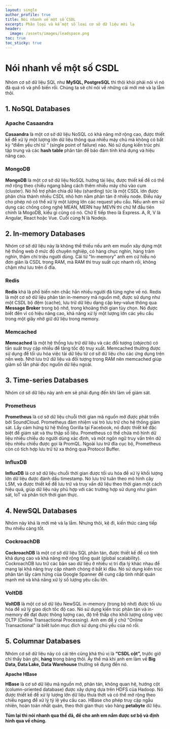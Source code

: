 ```yaml
---
layout: single
author_profile: true
title: Nói nhanh về một số CSDL
excerpt: Phân loại và kể một số loại cơ sở dữ liệu mới lạ
header:
  image: /assets/images/leadspace.png
toc: true
toc_sticky: true
---
```


# Nói nhanh về một số CSDL

Nhóm cơ sở dữ liệu SQL như **MySQL, PostgreSQL** thì thôi khỏi phải nói vì nó đã quá rõ và phổ biến rồi. Chúng ta sẽ chỉ nói về những cái mới mẻ và lạ lẫm thôi.

## 1. NoSQL Databases

### **Apache Casaandra**

**Casaandra** là một cơ sở dữ liệu NoSQL có khả năng mở rộng cao, được thiết kế để xử lý một lượng lớn dữ liệu thông qua nhiều máy chủ mà không có bất kỳ “điểm yếu chí tử “ (single point of failure) nào. Nó sử dụng kiến trúc phi tập trung và các **hash table** phân tán để bảo đảm tính khả dụng và hiệu năng cao.

### **MongoDB**

**MongoDB** là một cơ sở dữ liệu NoSQL hướng tài liệu, được thiết kế để có thể mở rộng theo chiều ngang bằng cách thêm nhiều máy chủ vào cụm (cluster). Nó hỗ trợ phân chia dữ liệu (sharding) tức là một CSDL lớn được phân chia thành nhiều CSDL nhỏ hơn nằm phân tán ở nhiều node. Điều này cho phép nó có thể xử lý một lượng lớn các request yêu cầu. Nếu anh em sử dụng các chồng công nghệ MEAN, MERN hay MEVN thì chữ M đầu tiên chính là MogoDB, kiểu gì cũng có nó. Chữ E tiếp theo là Express. A, R, V là Angular, React hoặc Vue. Cuối cùng N là Nodejs.

## **2. In-memory Databases**

Nhóm cơ sở dữ liệu này là không thể thiếu nếu anh em muốn xây dựng một hệ thống web ở mức độ chuyên nghiệp, có hàng chục nghìn, hàng trăm nghìn, thậm chí triệu người dùng. Cái từ "In-memory" anh em cứ hiểu nó đơn giản là CSDL trong RAM, mà RAM thì truy suất cực nhanh rồi, không chậm như lưu trên ổ đĩa.

### Redis

**Redis** khá là phổ biến nên chắc hẳn nhiều người đã từng nghe về nó. Redis là một cơ sở dữ liệu phân tán in-memory mã nguồn mở, được sử dụng như một CSDL bộ đệm (cache), lưu trữ dữ liệu dạng cặp key-value thông qua **Message Broker** trong bộ nhớ, trong khoảng thời gian tùy chọn. Nó được biết đến vì có hiệu năng cao, khả năng xử lý một lượng lớn các yêu cầu trong một giây nhờ giữ dữ liệu trong memory.

### **Memcached**

**Memcached** là một hệ thống lưu trữ dữ liệu và các đối tượng (_objects_) có tần suất truy cập nhiều để tăng tốc độ truy xuất. Memcached thường được sử dụng để tối ưu hóa việc tải dữ liệu từ cơ sở dữ liệu cho các ứng dụng trên nền web. Nhờ lưu trữ dữ liệu và đối tượng trong RAM nên memcached giúp giảm số lần phải đọc nguồn dữ liệu ngoài.

## **3. Time-series Databases**

Nhóm cơ sở dữ liệu này anh em sẽ phải đụng đến khi làm về giám sát.

### Prometheus

**Prometheus** là cơ sở dữ liệu chuỗi thời gian mã nguồn mở được phát triển bởi SoundCloud. Prometheus đảm nhiệm vai trò lưu trữ cho hệ thống giám sát. Lấy cảm hứng từ hệ thống Gorilla tại Facebook, nó được thiết kế đặc biệt để giám sát và thu thập số liệu. Prometheus có thể chứa mô hình dữ liệu nhiều chiều do người dùng xác định, và một ngôn ngữ truy vấn trên dữ liệu nhiều chiều được gọi là PromQL. Ngoài lưu trữ đĩa cục bộ, Prometheus còn có tích hợp lưu trữ từ xa thông qua Protocol Buffer.

### **InfluxDB**

**InfluxDB** là cơ sở dữ liệu chuỗi thời gian được tối ưu hóa để xử lý khối lượng lớn dữ liệu được đánh dấu timestamp. Nó lưu trữ tuân theo mô hình cây LSM, và được thiết kế để lưu trữ và truy vấn dữ liệu theo thời gian một cách hiệu quả, giúp dữ liệu này phù hợp với các trường hợp sử dụng như giám sát, IoT và phân tích thời gian thực.

## 4. NewSQL Databases

Nhóm này khá là mới mẻ và lạ lẫm. Nhưng thôi, kệ đi, kiến thức càng tiếp thu nhiều càng tốt.

### **CockroachDB**

**CockroachDB** là một cơ sở dữ liệu SQL phân tán, được thiết kế để có tính khả dụng cao và khả năng mở rộng tổng quát (global scalability). CockroachDB lưu trữ các bản sao dữ liệu ở nhiều vị trí địa lý khác nhau để mang lại khả năng truy cập nhanh chóng ở bất kì đâu. Nó sử dụng kiến trúc phân tán lấy cảm hứng của Google Spanner để cung cấp tính nhất quán mạnh mẽ và khả năng xử lý số lượng yêu cầu lớn.

### **VoltDB**

**VoltDB** là một cơ sở dữ liệu NewSQL in-memory (trong bộ nhớ) được tối ưu hóa để xử lý giao dịch tốc độ cao. Nó sử dụng kiến trúc phân tán và in-memory để đạt được thông lượng cao, độ trễ thấp cho khối lượng công việc OLTP (Online Transactional Processing). Anh em để ý chữ "Online Transactional" là biết luôn mục đích sử dụng chủ yếu của nó rồi.

## **5. Columnar Databases**

Nhóm cơ sở dữ liệu này có cái tên cũng khá thú vị là **“CSDL cột”,** trước giờ chỉ thấy bản ghi, **hàng** trong bảng thôi. Ấy thế mà khi anh em làm về **Big Data, Data Lake, Data Warehouse** thường sẽ đụng đến nó.

**Apache HBase**

**HBase** là cơ sở dữ liệu mã nguồn mở, phân tán, không quan hệ, hướng cột (column-oriented database) được xây dựng dựa trên HDFS của Hadoop. Nó được thiết kế để xử lý lượng lớn dữ liệu thưa thớt và có thể mở rộng theo chiều ngang để xử lý tỷ lệ yêu cầu cao. HBase cho phép truy cập ngẫu nhiên, hoàn toàn nhất quán, theo thời gian thực vào hàng **petabyte** dữ liệu.

**Túm lại thì nói nhanh qua thế đã, để cho anh em nắm được sơ bộ và định hình qua về chúng.**

